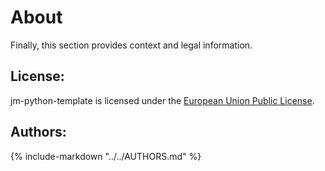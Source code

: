 # About

Finally, this section provides context and legal information.

## License:

jm-python-template is licensed under the [European Union Public License](https://joinup.ec.europa.eu/collection/eupl/eupl-text-eupl-12).

## Authors:

{% include-markdown "../../AUTHORS.md" %}
